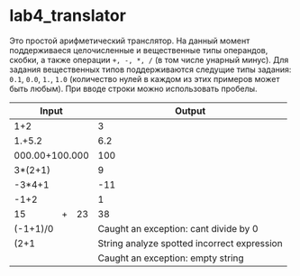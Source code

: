 # lab4_translator
Это простой арифметический транслятор.
На данный момент поддерживаеся целочисленные и вещественные типы операндов, скобки,
а также операции `+, -, *, /` (в том числе унарный минус).
Для задания вещественных типов поддерживаются
следущие типы задания: `0.1`, `0.0`, `1.`, `1.0`
(количество нулей в каждом из этих примеров может быть любым).
При вводе строки можно использовать пробелы.

|Input|Output|
|---|---|
|1+2|3|
|1.+5.2|6.2|
|000.00+100.000|100|
|3*(2+1)|9|
|-3*4+1|-11|
|-1+2|1|
|15    + 23</pre>|38|
|(-1+1)/0|Caught an exception: cant divide by 0|
|(2+1|String analyze spotted incorrect expression|
||Caught an exception: empty string|
